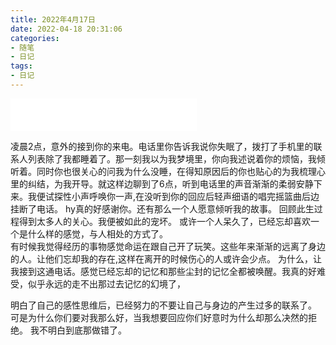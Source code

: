```yaml
---
title: 2022年4月17日
date: 2022-04-18 20:31:06
categories:
- 随笔
- 日记
tags:
- 日记
---
```

<iframe frameborder="no" border="0" marginwidth="0" marginheight="0" width=298 height=52 src="//music.163.com/outchain/player?type=2&id=1429250789&auto=1&height=32"></iframe>

凌晨2点，意外的接到你的来电。电话里你告诉我说你失眠了，拨打了手机里的联系人列表除了我都睡着了。那一刻我以为我梦境里，你向我述说着你的烦恼，我倾听着。同时你也很关心的问我为什么没睡，在得知原因后的你也贴心的为我梳理心里的纠结，为我开导。就这样边聊到了6点，听到电话里的声音渐渐的柔弱安静下来。我便试探性小声呼唤你一声,在没听到你的回应后轻声细语的唱完摇篮曲后边挂断了电话。 hy真的好感谢你。还有那么一个人愿意倾听我的故事。
回顾此生过程得到太多人的关心。我便被如此的宠坏。
或许一个人呆久了，已经忘却喜欢一个是什么样的感觉，与人相处的方式了。  
有时候我觉得经历的事物感觉命运在跟自己开了玩笑。这些年来渐渐的远离了身边的人。让他们忘却我的存在,这样在离开的时候伤心的人或许会少点。
为什么，让我接到这通电话。感觉已经忘却的记忆和那些尘封的记忆全都被唤醒。我真的好难受，似乎永远的走不出那过去记忆的幻境了，

明白了自己的感性思维后，已经努力的不要让自己与身边的产生过多的联系了。 可是为什么你们要对我那么好，当我想要回应你们好意时为什么却那么决然的拒绝。 我不明白到底那做错了。
